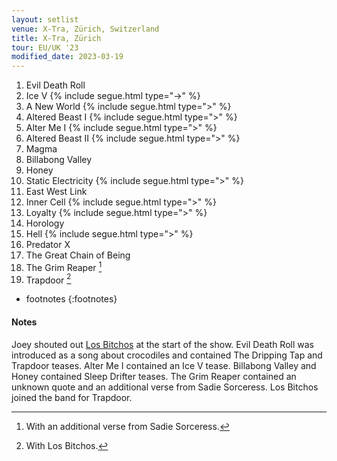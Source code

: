 ```yaml
---
layout: setlist
venue: X-Tra, Zürich, Switzerland
title: X-Tra, Zürich
tour: EU/UK '23
modified_date: 2023-03-19
---
```


1. Evil Death Roll
2. Ice V
   {% include segue.html type="->" %}
3. A New World
   {% include segue.html type=">" %}
4. Altered Beast I
   {% include segue.html type=">" %}
5. Alter Me I
   {% include segue.html type=">" %}
6. Altered Beast II
   {% include segue.html type=">" %}
7. Magma
8. Billabong Valley
9. Honey
10. Static Electricity
   {% include segue.html type=">" %}
11. East West Link
12. Inner Cell
   {% include segue.html type=">" %}
13. Loyalty
   {% include segue.html type=">" %}
14. Horology
15. Hell
   {% include segue.html type=">" %}
16. Predator X
17. The Great Chain of Being
18. The Grim Reaper
    [^1]
19. Trapdoor
    [^2]

<!--snippet-->
* footnotes
{:footnotes}
[^1]: With an additional verse from Sadie Sorceress.
[^2]: With Los Bitchos.

#### Notes
Joey shouted out [Los Bitchos](https://en.wikipedia.org/wiki/Los_Bitchos) at the start of the show.  Evil Death Roll was introduced as a song about crocodiles and contained The Dripping Tap and Trapdoor teases. Alter Me I contained an Ice V tease. Billabong Valley and Honey contained Sleep Drifter teases. The Grim Reaper contained an unknown quote and an additional verse from Sadie Sorceress. Los Bitchos joined the band for Trapdoor.
